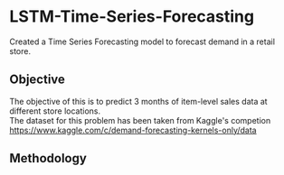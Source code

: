 # LSTM-Time-Series-Forecasting
Created a Time Series Forecasting model to forecast demand in a retail store.
## Objective
The objective of this is to predict 3 months of item-level sales data at different store locations.\
The dataset for this problem has been taken from Kaggle's competion
https://www.kaggle.com/c/demand-forecasting-kernels-only/data

## Methodology

